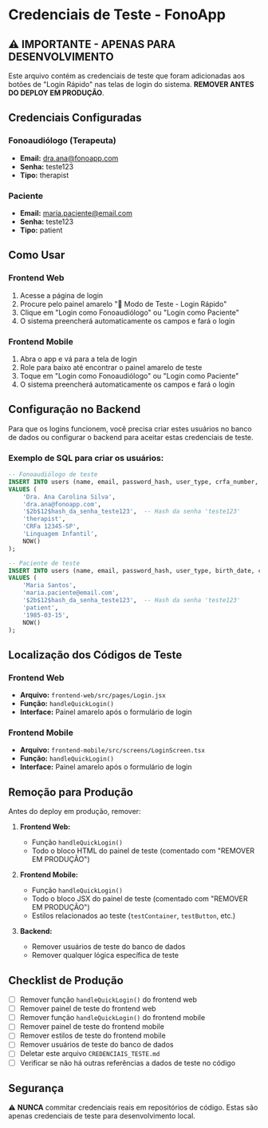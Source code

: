# Credenciais de Teste - FonoApp

## ⚠️ IMPORTANTE - APENAS PARA DESENVOLVIMENTO

Este arquivo contém as credenciais de teste que foram adicionadas aos botões de "Login Rápido" nas telas de login do sistema. **REMOVER ANTES DO DEPLOY EM PRODUÇÃO**.

## Credenciais Configuradas

### Fonoaudiólogo (Terapeuta)
- **Email:** dra.ana@fonoapp.com
- **Senha:** teste123
- **Tipo:** therapist

### Paciente
- **Email:** maria.paciente@email.com
- **Senha:** teste123
- **Tipo:** patient

## Como Usar

### Frontend Web
1. Acesse a página de login
2. Procure pelo painel amarelo "🧪 Modo de Teste - Login Rápido"
3. Clique em "Login como Fonoaudiólogo" ou "Login como Paciente"
4. O sistema preencherá automaticamente os campos e fará o login

### Frontend Mobile
1. Abra o app e vá para a tela de login
2. Role para baixo até encontrar o painel amarelo de teste
3. Toque em "Login como Fonoaudiólogo" ou "Login como Paciente"
4. O sistema preencherá automaticamente os campos e fará o login

## Configuração no Backend

Para que os logins funcionem, você precisa criar estes usuários no banco de dados ou configurar o backend para aceitar estas credenciais de teste.

### Exemplo de SQL para criar os usuários:

```sql
-- Fonoaudiólogo de teste
INSERT INTO users (name, email, password_hash, user_type, crfa_number, specialization, created_at) 
VALUES (
    'Dra. Ana Carolina Silva',
    'dra.ana@fonoapp.com',
    '$2b$12$hash_da_senha_teste123',  -- Hash da senha 'teste123'
    'therapist',
    'CRFa 12345-SP',
    'Linguagem Infantil',
    NOW()
);

-- Paciente de teste
INSERT INTO users (name, email, password_hash, user_type, birth_date, created_at) 
VALUES (
    'Maria Santos',
    'maria.paciente@email.com',
    '$2b$12$hash_da_senha_teste123',  -- Hash da senha 'teste123'
    'patient',
    '1985-03-15',
    NOW()
);
```

## Localização dos Códigos de Teste

### Frontend Web
- **Arquivo:** `frontend-web/src/pages/Login.jsx`
- **Função:** `handleQuickLogin()`
- **Interface:** Painel amarelo após o formulário de login

### Frontend Mobile
- **Arquivo:** `frontend-mobile/src/screens/LoginScreen.tsx`
- **Função:** `handleQuickLogin()`
- **Interface:** Painel amarelo após o formulário de login

## Remoção para Produção

Antes do deploy em produção, remover:

1. **Frontend Web:**
   - Função `handleQuickLogin()`
   - Todo o bloco HTML do painel de teste (comentado com "REMOVER EM PRODUÇÃO")

2. **Frontend Mobile:**
   - Função `handleQuickLogin()`
   - Todo o bloco JSX do painel de teste (comentado com "REMOVER EM PRODUÇÃO")
   - Estilos relacionados ao teste (`testContainer`, `testButton`, etc.)

3. **Backend:**
   - Remover usuários de teste do banco de dados
   - Remover qualquer lógica específica de teste

## Checklist de Produção

- [ ] Remover função `handleQuickLogin()` do frontend web
- [ ] Remover painel de teste do frontend web
- [ ] Remover função `handleQuickLogin()` do frontend mobile
- [ ] Remover painel de teste do frontend mobile
- [ ] Remover estilos de teste do frontend mobile
- [ ] Remover usuários de teste do banco de dados
- [ ] Deletar este arquivo `CREDENCIAIS_TESTE.md`
- [ ] Verificar se não há outras referências a dados de teste no código

## Segurança

⚠️ **NUNCA** commitar credenciais reais em repositórios de código. Estas são apenas credenciais de teste para desenvolvimento local.

